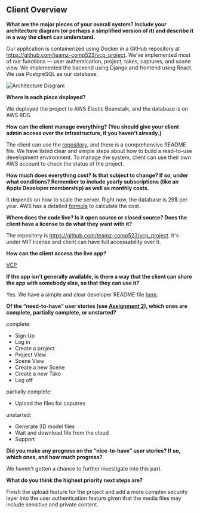 ## Client Overview



**What are the major pieces of your overall system? Include your architecture diagram (or perhaps a simplified version of it) and describe it in a way the client can understand.**

Our application is containerized using Docker in a GitHub repository at https://github.com/teamz-comp523/vcp_project. We’ve implemented most of our functions — user authentication, project, takes, captures, and scene view. We implemented the backend using Django and frontend using React. We use PostgreSQL as our database. 

![Architecture Diagram](https://teamz-comp523.github.io/vcp/diagram.jpg)



**Where is each piece deployed?**

We deployed the project to AWS Elastic Beanstalk, and the database is on AWS RDS.



**How can the client manage everything? (You should give your client admin access over the infrastructure, if you haven’t already.)**

The client can use the [repository](https://github.com/teamz-comp523/vcp_project), and there is a comprehensive README file. We have listed clear and simple steps about how to build a read-to-use development environment. To manage the system, client can use their own AWS account to check the status of the project.



**How much does everything cost? Is that subject to change? If so, under what conditions? Remember to include yearly subscriptions (like an Apple Developer membership) as well as monthly costs.**

It depends on how to scale the server. Right now, the database is 29$ per year. AWS has a detailed [formula](https://calculator.aws/) to calculate the cost.



**Where does the code live? Is it open source or closed source? Does the client have a license to do what they want with it?**

The repository is https://github.com/teamz-comp523/vcp_project. It's under MIT license and client can have full accessability over it.



**How can the client access the live app?**

[VCP](http://vcptest-env.eba-7spnf825.us-east-1.elasticbeanstalk.com/vcp/)



**If the app isn’t generally available, is there a way that the client can share the app with somebody else, so that they can use it?**

Yes. We have a simple and clear developer README file [here](https://github.com/teamz-comp523/vcp_project/blob/main/README.md).



**Of the “need-to-have” user stories (see [Assignment 2](https://comp523.cs.unc.edu/user-stories/)), which ones are complete, partially complete, or unstarted?**

complete:

- Sign Up
- Log in
- Create a project
- Project View
- Scene View
- Create a new Scene
- Create a new Take
- Log off

partially complete:

- Upload the files for caputres

unstarted:

- Generate 3D model files
- Wait and download file from the cloud
- Support



**Did you make any progress on the “nice-to-have” user stories? If so, which ones, and how much progress?**

We haven't gotten a chance to further investigate into this part. 



**What do you think the highest priority next steps are?**

Finish the upload feature for the project and add a more complex security layer into the user authentication feature given that the media files may include sensitive and private content.

